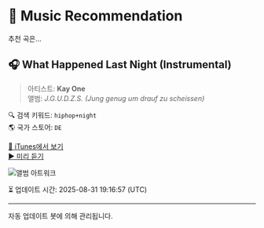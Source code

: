 
# 🎵 Music Recommendation

추천 곡은...

## 🎧 What Happened Last Night (Instrumental)  
> 아티스트: **Kay One**  
> 앨범: _J.G.U.D.Z.S. (Jung genug um drauf zu scheissen)_  

🔍 검색 키워드: `hiphop+night`  
🌎 국가 스토어: `DE`

[🔗 iTunes에서 보기](https://music.apple.com/de/album/what-happened-last-night-instrumental/986312575?i=986312904&uo=4)  
[▶️ 미리 듣기](https://audio-ssl.itunes.apple.com/itunes-assets/AudioPreview115/v4/aa/66/69/aa6669c7-276a-9382-190b-233f4cc48d8d/mzaf_250014271992944396.plus.aac.p.m4a)

![앨범 아트워크](https://is1-ssl.mzstatic.com/image/thumb/Music1/v4/1c/c6/94/1cc694a2-044f-0266-f769-2e80738eeda4/4250783673953_1448.jpg/100x100bb.jpg)

⏳ 업데이트 시간: 2025-08-31 19:16:57 (UTC)

---
자동 업데이트 봇에 의해 관리됩니다.

